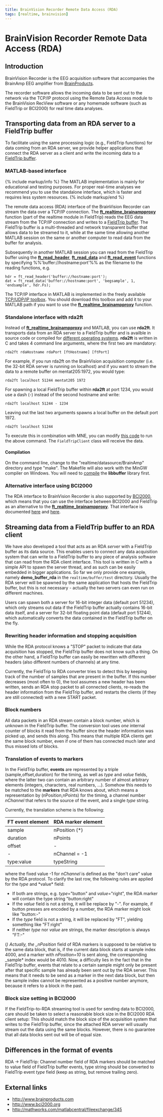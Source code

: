 ```yaml
---
title: BrainVision Recorder Remote Data Access (RDA)
tags: [realtime, brainvision]
---
```


# BrainVision Recorder Remote Data Access (RDA)

## Introduction

BrainVision Recorder is the EEG acquisition software that accompanies the BrainAmp EEG amplifier from [BrainProducts](http://www.brainproducts.com/).

The recorder software allows the incoming data to be sent out to the network via the TCP/IP protocol using the Remote Data Access module to the BrainVision RecView software or any homemade software (such as FieldTrip or BCI2000) for real time data analyses.

## Transporting data from an RDA server to a FieldTrip buffer

To facilitate using the same processing logic (e.g., FieldTrip functions) for data coming from an RDA server, we provide helper applications that connect the RDA server as a client and write the incoming data to a [FieldTrip buffer](/development/realtime/buffer).

### MATLAB-based interface

{% include markup/info %}
The MATLAB implementation is mainly for educational and testing purposes. For proper real-time analyses we recommend you to use the standalone interface, which is faster and requires less system resources.
{% include markup/end %}

The remote data access (RDA) interface of the BrainVision Recorder can stream the data over a TCP/IP connection. The **[ft_realtime_brainampproxy](https://github.com/fieldtrip/fieldtrip/blob/release/realtime/example/ft_realtime_brainampproxy.m)** function (part of the realtime module in FieldTrip) reads the EEG data stream from the TCP/IP connection and writes to a [FieldTrip buffer](/development/realtime). The FieldTrip buffer is a multi-threaded and network transparent buffer that allows data to be streamed to it, while at the same time allowing another MATLAB session on the same or another computer to read data from the buffer for analysis.

Subsequently in another MATLAB session you can read from the FieldTrip buffer using the **[ft_read_header](https://github.com/fieldtrip/fieldtrip/blob/release/fileio/ft_read_header.m)**, **[ft_read_data](https://github.com/fieldtrip/fieldtrip/blob/release/fileio/ft_read_data.m)** and **[ft_read_event](https://github.com/fieldtrip/fieldtrip/blob/release/fileio/ft_read_event.m)** functions by specifying %%'buffer://hostname:port'%% as the filename to the reading functions, e.g.

    hdr = ft_read_header('buffer://hostname:port');
    dat = ft_read_data('buffer://hostname:port', 'begsample', 1, 'endsample', hdr.Fs);

The TCP/IP interface in MATLAB is implemented in the freely available [TCP/UDP/IP toolbox](http://mathworks.com/matlabcentral/fileexchange/345). You should download this toolbox and add it to your MATLAB path if you want to use the **[ft_realtime_brainampproxy](https://github.com/fieldtrip/fieldtrip/blob/release/realtime/example/ft_realtime_brainampproxy.m)** function.

### Standalone interface with rda2ft

Instead of **[ft_realtime_brainampproxy](https://github.com/fieldtrip/fieldtrip/blob/release/realtime/example/ft_realtime_brainampproxy.m)** and MATLAB, you can use **rda2ft**. It transports data from an RDA server to a FieldTrip buffer and is availble in source code or compiled for [different operating systems]((https://github.com/fieldtrip/fieldtrip/blob/release/realtime/bin/)). **rda2ft** is written in C and takes 4 command line arguments, where the first two are mandatory:

    rda2ft rdaHostname rdaPort [ftHostname] [ftPort]

For example, if you run rda2ft on the BrainVision acquisition computer (i.e. the 32-bit RDA server is running on localhost) and if you want to stream the data to a remote buffer on mentat205:1972, you would type:

    rda2ft localhost 51244 mentat205 1972

For spawning a local FieldTrip buffer within **rda2ft** at port 1234, you would use a dash (-) instead of the second hostname and write:

    rda2ft localhost 51244 - 1234

Leaving out the last two arguments spawns a local buffer on the default port 1972.

    rda2ft localhost 51244
    
To execute this in combination with MNE, you can modify [this code](https://mne.tools/mne-realtime/auto_examples/plot_ftclient_rt_average.html) to run the above command. The `FieldTripClient` class will receive the data.

#### Compilation

On the command line, change to the "realtime/datasource/BrainAmp" directory and type "make". The Makefile will also work with the MinGW compiler on Windows. You will need to [compile](/development/realtime/reference_implementation#compiling_the_code) the **libbuffer** library first.

### Alternative interface using BCI2000

The RDA interface to BrainVision Recorder is also supported by [BCI2000](http://www.bci2000.org), which means that you can use the interface between BCI2000 and FieldTrip as an alternative to the **[ft_realtime_brainampproxy](https://github.com/fieldtrip/fieldtrip/blob/release/realtime/example/ft_realtime_brainampproxy.m)**. That interface is documented [here](/development/realtime/bci2000) and [here](http://www.bci2000.org/wiki/index.php/Contributions:FieldTripBuffer).

## Streaming data from a FieldTrip buffer to an RDA client

We have also developed a tool that acts as an RDA _server_ with a FieldTrip buffer as its data source. This enables users to connect any data acquisition system that can write to a FieldTrip buffer to any piece of analysis software that can read from the RDA client interface. This tool is written in C with a simple API to spawn the server thread, and as such can be easily embedded in bigger applications. So far we only provide one example, namely **demo_buffer_rda** in the `realtime/buffer/test` directory. Usually the RDA server will be spawned by the same application that hosts the FieldTrip buffer, but this is not necessary - actually the two servers can even run on different machines.

Users can spawn both a server for 16-bit integer data (default port 51234), which only streams out data if the FieldTrip buffer actually contains 16-bit data itself, and a server for 32-bit floating point data (default port 51244), which automatically converts the data contained in the FieldTrip buffer on the fly.

### Rewriting header information and stopping acquisition

While the RDA protocol knows a "STOP" packet to indicate that data acquisition has stopped, the FieldTrip buffer does not know such a thing. On the other hand, a FieldTrip buffer can easily be rewritten with different headers (also different numbers of channels) at any time.

Currently, the FieldTrip to RDA converter tries to detect this by keeping track of the number of samples that are present in the buffer. If this number decreases (most often to 0), the tool assumes a new header has been written, sends an RDA stop packet to all connected clients, re-reads the header information from the FieldTrip buffer, and restarts the clients (if they are still connected) with a new START packet.

### Block numbers

All data packets in an RDA stream contain a block number, which is unknown in the FieldTrip buffer. The conversion tool uses _one_ internal counter of blocks it read from the buffer since the header information was picked up, and sends this along. This means that multiple RDA clients get the same block number, even if one of them has connected much later and thus missed lots of blocks.

### Translation of events to markers

In the FieldTrip buffer, **events** are represented by a triple (sample,offset,duration) for the timing, as well as _type_ and _value_ fields, where the latter two can contain an arbitrary number of almost arbitrary elements (integers, characters, real numbers, ...). Somehow this needs to be matched to the **markers** that RDA knows about, which means a representation by (nPosition,nPoints) for the timing, a channel number _nChannel_ that refers to the source of the event, and a single _type_ string.

Currently, the translation scheme is the following:

| FT event element | RDA marker element |
| ---------------- | ------------------ |
| sample           | nPosition (\*)     |
| duration         | nPoints            |
| offset           | -                  |
| -                | nChannel = -1      |
| type:value       | typeString         |

where the fixed value -1 for _nChannel_ is defined as the "don't care" value by the RDA protocol.
To clarify the last row, the following rules are applied for the _type_ and \*value\* field:

- If both are strings, e.g. _type_="button" and _value_="right", the RDA marker will contain the type string "button:right"
- If the _value_ field is not a string, it will be replace by "-". For example, if button presses are encoded by a number, the RDA marker might look like "button:-"
- If the _type_ field is not a string, it will be replaced by "FT", yielding something like "FT:right"
- If neither _type_ nor _value_ are strings, the marker description is always "FT:-"

(_) Actually, the \_nPosition_ field of RDA markers is supposed to be relative to the same data block, that is, if the current data block starts at sample index 4000, and a marker with _nPosition=10_ is sent along, the corresponding \_sample\* index would be 4010. Now, a difficulty lies in the fact that in the FieldTrip buffer, events that relate to a certain sample might only be present after that specific sample has already been sent out by the RDA server. This means that it needs to be send as a marker in the next data block, but then the sample index cannot be represented as a positive number anymore, because it refers to a block in the past.

### Block size setting in BCI2000

If the FieldTrip-to-RDA streaming tool is used for sending data to BCI2000, care should be taken to select a reasonable block size in the BCI2000 RDA client setup: This should match the block size of the acquisition system that writes to the FieldTrip buffer, since the attached RDA server will usually stream out the data using the same blocks. However, there is no guarantee that all data blocks sent out will be of equal size.

## Differences in the format of events

RDA -> FieldTrip: Channel number field of RDA markers should be matched to value field of FieldTrip buffer events, type string should be converted to FieldTrip event _type_ field (keep as string, but remove trailing zero).

## External links

- <http://www.brainproducts.com>
- <http://www.bci2000.org>
- <http://mathworks.com/matlabcentral/fileexchange/345>
